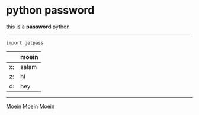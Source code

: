 # python password
this is a **password** python 

---

```
import getpass
```

| |moein|
|-|-----|
|x:|salam|
|z:|hi|
|d:|hey|

---
[Moein](https://moein.com)
[Moein](https://moein.com)
[Moein](https://moein.com)
